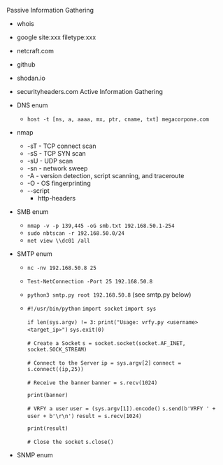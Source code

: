 Passive Information Gathering
- whois
- google site:xxx filetype:xxx
- netcraft.com
- github
- shodan.io
- securityheaders.com
Active Information Gathering
- DNS enum
	- `host -t [ns, a, aaaa, mx, ptr, cname, txt] megacorpone.com`
- nmap
	- -sT - TCP connect scan
	- -sS - TCP SYN scan
	- -sU - UDP scan
	- -sn - network sweep
	- -A - version detection, script scanning, and traceroute
	- -O - OS fingerprinting
	- --script
		- http-headers
- SMB enum
	- `nmap -v -p 139,445 -oG smb.txt 192.168.50.1-254`
	- `sudo nbtscan -r 192.168.50.0/24`
	- `net view \\dc01 /all`
- SMTP enum
	- `nc -nv 192.168.50.8 25`
	- `Test-NetConnection -Port 25 192.168.50.8`
	- `python3 smtp.py root 192.168.50.8` (see smtp.py below)
	- `#!/usr/bin/python` 
		`import socket`
		`import sys`
		
		`if len(sys.argv) != 3:`
		        `print("Usage: vrfy.py <username> <target_ip>")`
		        `sys.exit(0)`
		
		`# Create a Socket`
		`s = socket.socket(socket.AF_INET, socket.SOCK_STREAM)`
		
		`# Connect to the Server`
		`ip = sys.argv[2]`
		`connect = s.connect((ip,25))`
		
		`# Receive the banner`
		`banner = s.recv(1024)`
		
		`print(banner)`
		
		`# VRFY a user`
		`user = (sys.argv[1]).encode()`
		`s.send(b'VRFY ' + user + b'\r\n')`
		`result = s.recv(1024)`
		
		`print(result)`
		
		`# Close the socket`
		`s.close()`
		
		


- SNMP enum